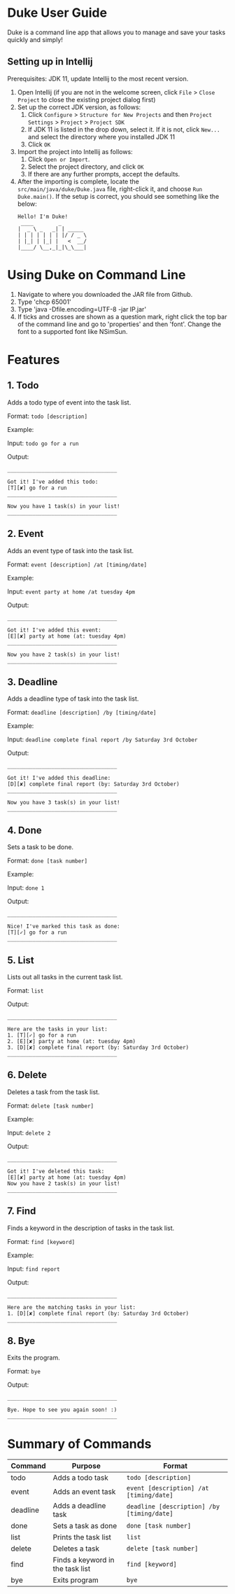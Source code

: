 # Duke User Guide
Duke is a command line app that allows you to manage and save your tasks quickly and simply!

## Setting up in Intellij

Prerequisites: JDK 11, update Intellij to the most recent version.

1. Open Intellij (if you are not in the welcome screen, click `File` > `Close Project` to close the existing project dialog first)
1. Set up the correct JDK version, as follows:
   1. Click `Configure` > `Structure for New Projects` and then `Project Settings` > `Project` > `Project SDK`
   1. If JDK 11 is listed in the drop down, select it. If it is not, click `New...` and select the directory where you installed JDK 11
   1. Click `OK`
1. Import the project into Intellij as follows:
   1. Click `Open or Import`.
   1. Select the project directory, and click `OK`
   1. If there are any further prompts, accept the defaults.
1. After the importing is complete, locate the `src/main/java/duke/Duke.java` file, right-click it, and choose `Run Duke.main()`. If the setup is correct, you should see something like the below:
   ```
   Hello! I'm Duke!
    ____        _        
   |  _ \ _   _| | _____ 
   | | | | | | | |/ / _ \
   | |_| | |_| |   <  __/
   |____/ \__,_|_|\_\___|
   ```
# Using Duke on Command Line
1. Navigate to where you downloaded the JAR file from Github.
2. Type 'chcp 65001'
3. Type 'java -Dfile.encoding=UTF-8 -jar IP.jar'
4. If ticks and crosses are shown as a question mark, right click the top bar of the command line and go to 'properties' and then 'font'. Change the font to a supported font like NSimSun.

# Features 

## 1. Todo
Adds a todo type of event into the task list.

Format: `todo [description]`

Example:

Input: `todo go for a run`

Output:
```
___________________________________ 

Got it! I've added this todo: 
[T][✘] go for a run
___________________________________ 

Now you have 1 task(s) in your list!
___________________________________ 
```

## 2. Event
Adds an event type of task into the task list.

Format: `event [description] /at [timing/date]`

Example:

Input: `event party at home /at tuesday 4pm`

Output:
```
___________________________________ 

Got it! I've added this event: 
[E][✘] party at home (at: tuesday 4pm)
___________________________________ 

Now you have 2 task(s) in your list!
___________________________________ 
```

## 3. Deadline
Adds a deadline type of task into the task list.

Format: `deadline [description] /by [timing/date]`

Example:

Input: `deadline complete final report /by Saturday 3rd October`

Output:
```
___________________________________ 

Got it! I've added this deadline: 
[D][✘] complete final report (by: Saturday 3rd October)
___________________________________ 

Now you have 3 task(s) in your list!
___________________________________ 
```

## 4. Done
Sets a task to be done.

Format: `done [task number]`

Example:

Input: `done 1`

Output: 
````
___________________________________ 

Nice! I've marked this task as done:
[T][✓] go for a run
___________________________________ 
````

## 5. List
Lists out all tasks in the current task list.

Format: `list`

Output: 
````
___________________________________ 

Here are the tasks in your list:
1. [T][✓] go for a run
2. [E][✘] party at home (at: tuesday 4pm)
3. [D][✘] complete final report (by: Saturday 3rd October)
___________________________________ 
````

## 6. Delete
Deletes a task from the task list.

Format: `delete [task number]`

Example: 

Input: `delete 2`

Output: 
````
___________________________________ 

Got it! I've deleted this task:
[E][✘] party at home (at: tuesday 4pm)
Now you have 2 task(s) in your list!
___________________________________ 
````

## 7. Find
Finds a keyword in the description of tasks in the task list.

Format: `find [keyword]`

Example: 

Input: `find report`

Output: 
````
___________________________________ 

Here are the matching tasks in your list: 
1. [D][✘] complete final report (by: Saturday 3rd October)
___________________________________ 
````

## 8. Bye
Exits the program.

Format: `bye`

Output: 
````
___________________________________ 

Bye. Hope to see you again soon! :)
___________________________________ 
````

# Summary of Commands

Command | Purpose | Format
-------|---------|-------------
todo | Adds a todo task | `todo [description]`
event | Adds an event task | `event [description] /at [timing/date]`
deadline | Adds a deadline task | `deadline [description] /by [timing/date]`
done | Sets a task as done | `done [task number]`
list | Prints the task list | `list`
delete | Deletes a task | `delete [task number]`
find | Finds a keyword in the task list | `find [keyword]`
bye | Exits program | `bye`

